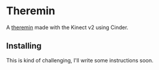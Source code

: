# Theremin
A [theremin](http://en.wikipedia.org/wiki/Theremin) made with the Kinect v2 using Cinder.

## Installing
This is kind of challenging, I'll write some instructions soon.